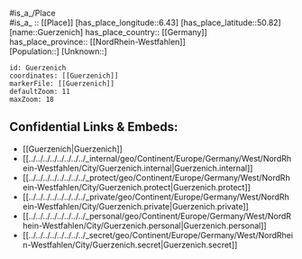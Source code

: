 ﻿---
location: [50.82,6.43] 
mapzoom: [7,12] 
mapmarker: city 
type: City
tags:
- geo/City


SpocWebEntityId: 30664
isDeleted: false
confidential: public

---
#is_a_/Place  
#is_a_ :: [[Place]] 
[has_place_longitude::6.43] 
[has_place_latitude::50.82] 
[name::Guerzenich] 
has_place_country:: [[Germany]]  
has_place_province:: [[NordRhein-Westfahlen]]  
[Population::] 
[Unknown::] 


```leaflet
id: Guerzenich
coordinates: [[Guerzenich]] 
markerFile: [[Guerzenich]] 
defaultZoom: 11 
maxZoom: 18
```


## Confidential Links & Embeds: 
- [[Guerzenich|Guerzenich]]  
- [[../../../../../../../../_internal/geo/Continent/Europe/Germany/West/NordRhein-Westfahlen/City/Guerzenich.internal|Guerzenich.internal]] 
- [[../../../../../../../../_protect/geo/Continent/Europe/Germany/West/NordRhein-Westfahlen/City/Guerzenich.protect|Guerzenich.protect]] 
- [[../../../../../../../../_private/geo/Continent/Europe/Germany/West/NordRhein-Westfahlen/City/Guerzenich.private|Guerzenich.private]] 
- [[../../../../../../../../_personal/geo/Continent/Europe/Germany/West/NordRhein-Westfahlen/City/Guerzenich.personal|Guerzenich.personal]] 
- [[../../../../../../../../_secret/geo/Continent/Europe/Germany/West/NordRhein-Westfahlen/City/Guerzenich.secret|Guerzenich.secret]] 
